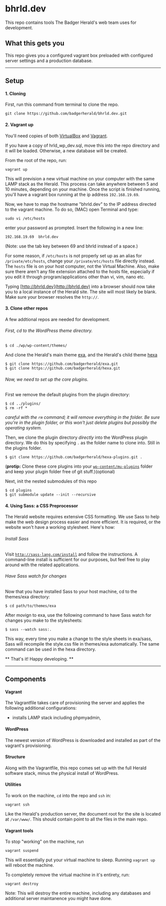 # bhrld.dev

This repo contains tools The Badger Herald's web team uses for development.

## What this gets you

This repo gives you a configured vagrant box preloaded with configured server settings and a production database.

* * *

## Setup

#### 1. Cloning

First, run this command from terminal to clone the repo.

    git clone https://github.com/badgerherald/bhrld.dev.git

#### 2. Vagrant up

You'll need copies of both [VirtualBox](https://www.virtualbox.org/wiki/Downloads) and [Vagrant](http://www.vagrantup.com/downloads).

If you have a copy of hrld_wp_dev.sql, move this into the repo directory and it will be loaded. Otherwise, a new database will be created.

From the root of the repo, run:

    vagrant up

This will prevision a new virtual machine on your computer with the same LAMP stack as the Herald. This process can take anywhere between 5 and 10 minutes, depending on your machine. Once the script is finished running, you'll have a vagrant box running at the ip address `192.168.19.69`. 

Now, we have to map the hostname "bhrld.dev" to the IP address directed to the vagrant machine. To do so, (MAC) open Terminal and type:

`sudo vi /etc/hosts`

enter your password as prompted. Insert the following in a new line:

`192.168.19.69	bhrld.dev` 

(Note: use the tab key between 69 and bhrld instead of a space.)

For some reason, if `/etc/hosts` is not properly set up as an alias for `/private/etc/hosts`, change your `/private/etc/hosts` file directly instead. The `hosts` file is on your host computer, not the Virtual Machine. Also, make sure there aren't any file extension attached to the hosts file, especially if you edit it through program/applications other than vi, vim, nano etc. 

Typing [http://bhrld.dev](http://bhrld.dev) into a browser should now take you to a local instance of the Herald site. The site will most likely be blank.  Make sure your browser resolves the `http://`.

#### 3. Clone other repos

A few addtional repos are needed for development.

###### First, cd to the WordPress theme directory.

    $ cd ./wp/wp-content/themes/

And clone the Herald's main theme [exa](http://github.com/badgerherald/exa), and the Herald's child theme [hexa](https:)

    $ git clone https://github.com/badgerherald/exa.git
    $ git clone https://github.com/badgerherald/hexa.git

###### Now, we need to set up the core plugins.

First we remove the default plugins from the plugin directory:

    $ cd ../plugins/
    $ rm -rf * 

_careful with the `rm` command; it will remove everything in the folder. Be sure you're in the plugin folder, or this won't just delete plugins but possibly the operating system._

Then, we clone the plugin directory *directly* into the WordPress plugin directory. We do this by specifying `.` as the folder name to clone into. Still in the plugins folder.
    
    $ git clone https://github.com/badgerherald/hexa-plugins.git .

(__protip:__ Clone these core plugins into your [`wp-content/mu-plugins`](https://codex.wordpress.org/Must_Use_Plugins) folder and keep your plugin folder free of git stuff.)(optional)

Next, init the nested submodules of this repo

    $ cd plugins
    $ git submodule update --init --recursive 

#### 4. Using Sass: a CSS Preprocessor

The Herald website requires extensive CSS formatting. We use Sass to help make the web design process easier and more efficient. It is required, or the website won't have a working stylesheet. Here's how:

###### Install Sass

Visit [`http://sass-lang.com/install`](http://sass-lang.com/install) and follow the instructions. A command-line install is sufficient for our purposes, but feel free to play around with the related applications.

###### Have Sass watch for changes

Now that you have installed Sass to your host machine, cd to the themes/exa directory:

	$ cd path/to/themes/exa

After movign to exa, use the following command to have Sass watch for changes you make to the stylesheets:

	$ sass --watch sass:.

This way, every time you make a change to the style sheets in exa/sass, Sass will recompile the style.css file in themes/exa automatically. The same command can be used in the hexa directory.


** That's it! Happy developing. **

* * *

## Components

#### Vagrant

The Vagrantfile takes care of provisioning the server and applies the following additional configurations:

- installs LAMP stack including phpmyadmin, 

#### WordPress

The newest version of WordPress is downloaded and installed as part of the vagrant's provisioning.

#### Structure

Along with the Vagrantfile, this repo comes set up with the full Herald software stack, minus the physical install of WordPress.


#### Utilities

To work on the machine, `cd` into the repo and `ssh` in:

    vagrant ssh

Like the Herald's production server, the document root for the site is located at `/var/www/`. This should contain point to all the files in the main repo.

#### Vagrant tools 

To stop "working" on the machine, run

    vagrant suspend

This will essentially put your virtual machine to sleep. Running `vagrant up` will reboot the machine.

To completely remove the virtual machine in it's entirety, run:

    vagrant destroy

Note: This will destroy the entire machine, including any databases and additional server maintanence you might have done.
